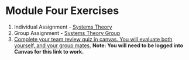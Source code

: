 # Module Four Exercises
1. Individual Assignment - [Systems Theory](./04.1-systems-theory.md)
2. Group Assignment - [Systems Theory Group](./04.2-systems-theory-group.md)
3. [Complete your team review quiz in canvas. You will evaluate both yourself, and your group mates.](https://missouri.instructure.com/courses/41646/quizzes/186134) **Note: You will need to be logged into Canvas for this link to work.**